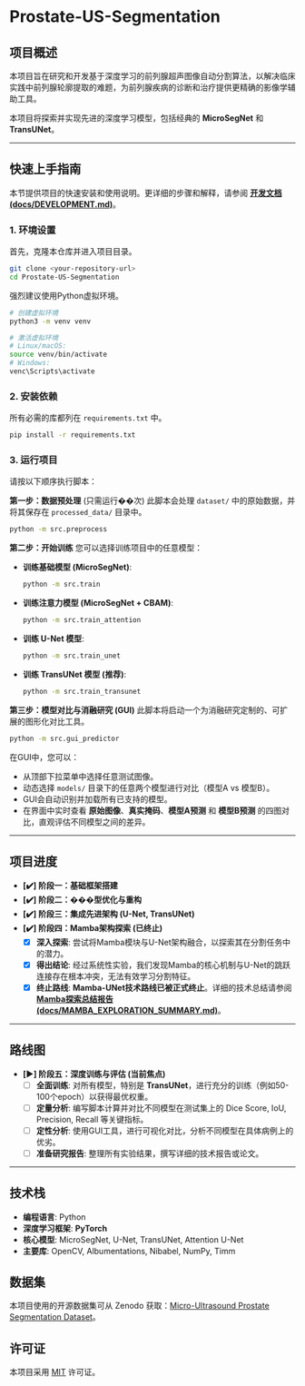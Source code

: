 # Prostate-US-Segmentation

## 项目概述

本项目旨在研究和开发基于深度学习的前列腺超声图像自动分割算法，以解决临床实践中前列腺轮廓提取的难题，为前列腺疾病的诊断和治疗提供更精确的影像学辅助工具。

本项目将探索并实现先进的深度学习模型，包括经典的 **MicroSegNet** 和 **TransUNet**。

---

## 快速上手指南

本节提供项目的快速安装和使用说明。更详细的步骤和解释，请参阅 [**开发文档 (docs/DEVELOPMENT.md)**](./docs/DEVELOPMENT.md)。

### 1. 环境设置

首先，克隆本仓库并进入项目目录。

```bash
git clone <your-repository-url>
cd Prostate-US-Segmentation
```

强烈建议使用Python虚拟环境。

```bash
# 创建虚拟环境
python3 -m venv venv

# 激活虚拟环境
# Linux/macOS:
source venv/bin/activate
# Windows:
venc\Scripts\activate
```

### 2. 安装依赖

所有必需的库都列在 `requirements.txt` 中。

```bash
pip install -r requirements.txt
```

### 3. 运行项目

请按以下顺序执行脚本：

**第一步：数据预处理** (只需运行��次)
此脚本会处理 `dataset/` 中的原始数据，并将其保存在 `processed_data/` 目录中。

```bash
python -m src.preprocess
```

**第二步：开始训练**
您可以选择训练项目中的任意模型：

- **训练基础模型 (MicroSegNet)**:
  ```bash
  python -m src.train
  ```
- **训练注意力模型 (MicroSegNet + CBAM)**:
  ```bash
  python -m src.train_attention
  ```
- **训练 U-Net 模型**:
  ```bash
  python -m src.train_unet
  ```
- **训练 TransUNet 模型 (推荐)**:
  ```bash
  python -m src.train_transunet
  ```

**第三步：模型对比与消融研究 (GUI)**
此脚本将启动一个为消融研究定制的、可扩展的图形化对比工具。

```bash
python -m src.gui_predictor
```

在GUI中，您可以：
- 从顶部下拉菜单中选择任意测试图像。
- 动态选择 `models/` 目录下的任意两个模型进行对比（模型A vs 模型B）。
- GUI会自动识别并加载所有已支持的模型。
- 在界面中实时查看 **原始图像**、**真实掩码**、**模型A预测** 和 **模型B预测** 的四图对比，直观评估不同模型之间的差异。

---

## 项目进度

- **[✔️] 阶段一：基础框架搭建**
- **[✔️] 阶段二：���型优化与重构**
- **[✔️] 阶段三：集成先进架构 (U-Net, TransUNet)**
- **[✔️] 阶段四：Mamba架构探索 (已终止)**
  - [X] **深入探索**: 尝试将Mamba模块与U-Net架构融合，以探索其在分割任务中的潜力。
  - [X] **得出结论**: 经过系统性实验，我们发现Mamba的核心机制与U-Net的跳跃连接存在根本冲突，无法有效学习分割特征。
  - [X] **终止路线**: **Mamba-UNet技术路线已被正式终止**。详细的技术总结请参阅 [**Mamba探索总结报告 (docs/MAMBA_EXPLORATION_SUMMARY.md)**](./docs/MAMBA_EXPLORATION_SUMMARY.md)。

---

## 路线图

- **[▶️] 阶段五：深度训练与评估 (当前焦点)**
  - [ ] **全面训练**: 对所有模型，特别是 **TransUNet**，进行充分的训练（例如50-100个epoch）以获得最优权重。
  - [ ] **定量分析**: 编写脚本计算并对比不同模型在测试集上的 Dice Score, IoU, Precision, Recall 等关键指标。
  - [ ] **定性分析**: 使用GUI工具，进行可视化对比，分析不同模型在具体病例上的优劣。
  - [ ] **准备研究报告**: 整理所有实验结果，撰写详细的技术报告或论文。

---

## 技术栈

* **编程语言**: Python
* **深度学习框架**: **PyTorch**
* **核心模型**: MicroSegNet, U-Net, TransUNet, Attention U-Net
* **主要库**: OpenCV, Albumentations, Nibabel, NumPy, Timm

## 数据集

本项目使用的开源数据集可从 Zenodo 获取：[Micro-Ultrasound Prostate Segmentation Dataset](https://zenodo.org/records/10475293)。

## 许可证

本项目采用 [MIT](./LICENSE) 许可证。